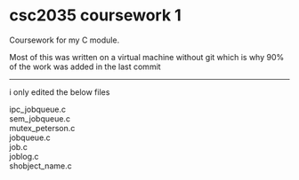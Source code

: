 # csc2035 coursework 1
Coursework for my C module.

Most of this was written on a virtual machine without git which is why 90% of the work was added in the last commit

---

i only edited the below files


ipc_jobqueue.c  
sem_jobqueue.c  
mutex_peterson.c  
jobqueue.c  
job.c  
joblog.c  
shobject_name.c  
